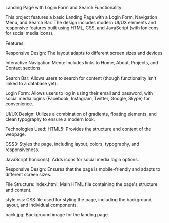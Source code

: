Landing Page with Login Form and Search Functionality:

This project features a basic Landing Page with a Login Form, Navigation Menu, and Search Bar. 
The design includes modern UI/UX elements and responsive features built using HTML, CSS, and JavaScript (with Ionicons for social media icons).


Features:

Responsive Design: The layout adapts to different screen sizes and devices.

Interactive Navigation Menu: Includes links to Home, About, Projects, and Contact sections.

Search Bar: Allows users to search for content (though functionality isn't linked to a database yet).

Login Form: Allows users to log in using their email and password, with social media logins (Facebook, Instagram, Twitter, Google, Skype) for convenience.

UI/UX Design: Utilizes a combination of gradients, floating elements, and clean typography to ensure a modern look.


Technologies Used:
HTML5: Provides the structure and content of the webpage.

CSS3: Styles the page, including layout, colors, typography, and responsiveness.

JavaScript (Ionicons): Adds icons for social media login options.

Responsive Design: Ensures that the page is mobile-friendly and adapts to different screen sizes.


File Structure:
index.html: Main HTML file containing the page's structure and content.

style.css: CSS file used for styling the page, including the background, layout, and individual components.

back.jpg: Background image for the landing page.

